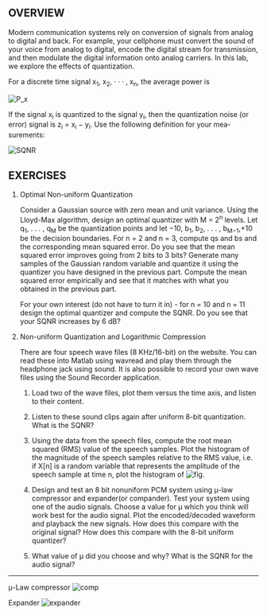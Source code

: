 ## OVERVIEW

Modern communication systems rely on conversion of signals from analog
to digital and back. For example, your cellphone must convert the sound of
your voice from analog to digital, encode the digital stream for transmission,
and then modulate the digital information onto analog carriers. In this lab,
we explore the effects of quantization.

For a discrete time signal x<sub>1</sub>, x<sub>2</sub>, · · · , x<sub>n</sub>, the average power is

![P_x](https://latex.codecogs.com/png.image?\dpi{110}\bg{white}P_{x}=\frac{1}{n}\sum_{i=1}^{n}|x_{i}|^{2})

If the signal x<sub>i</sub> is quantized to the signal y<sub>i</sub>, then the quantization noise
(or error) signal is z<sub>i</sub> = x<sub>i</sub> − y<sub>i</sub>. Use the following definition for your mea-
surements:

![SQNR](https://latex.codecogs.com/png.image?\dpi{110}\bg{white}SQNR=10log_{10}\left&space;(&space;\frac{P_{x}}{P_{z}}&space;\right&space;))

## EXERCISES

1. Optimal Non-uniform Quantization
    
    Consider a Gaussian source with zero mean and unit variance. Using
the Lloyd-Max algorithm, design an optimal quantizer with M = 2<sup>n</sup>
levels. Let q<sub>1</sub>, . . . , q<sub>M</sub> be the quantization points and 
let −10, b<sub>1</sub>, b<sub>2</sub>, . . . , b<sub>M−1</sub>,+10
be the decision boundaries. For n = 2 and n = 3, compute qs and bs
and the corresponding mean squared error. Do you see that the mean
squared error improves going from 2 bits to 3 bits? Generate many
samples of the Gaussian random variable and quantize it using the
quantizer you have designed in the previous part. Compute the mean squared error 
empirically and see that it matches with what you obtained in the previous part.

    For your own interest (do not have to turn it in) - for n = 10 and
n = 11 design the optimal quantizer and compute the SQNR. Do you
see that your SQNR increases by 6 dB?

2. Non-uniform Quantization and Logarithmic Compression
    
    There are four speech wave files (8 KHz/16-bit) on the website. You
can read these into Matlab using wavread and play them through the
headphone jack using sound. It is also possible to record your own
wave files using the Sound Recorder application.
    
    1. Load two of the wave files, plot them versus the time axis, and
listen to their content.

    2. Listen to these sound clips again after uniform 8-bit quantization.
What is the SQNR?

    3. Using the data from the speech files, compute the root mean
squared (RMS) value of the speech samples. Plot the histogram
of the magnitude of the speech samples relative to the RMS value,
i.e. if X[n] is a random variable that represents the amplitude of
the speech sample at time n, plot the histogram of ![fig](https://latex.codecogs.com/png.image?\dpi{110}\bg{white}\frac{|X[n]|}{X_{RMS}}).

    4. Design and test an 8 bit nonuniform PCM system using μ-law
compressor and expander(or compander). Test your system using
one of the audio signals. Choose a value for μ which you think
will work best for the audio signal. Plot the encoded/decoded
waveform and playback the new signals. How does this compare
with the original signal? How does this compare with the 8-bit
uniform quantizer?

    5. What value of μ did you choose and why? What is the SQNR for
the audio signal?

___
μ-Law compressor ![comp](https://latex.codecogs.com/png.image?\dpi{110}\bg{white}&space;F(x)=sgn(x)\frac{ln(1&plus;\mu&space;|x|)}{ln(1&plus;&space;\mu)}&space;&space;;&space;-1&space;\leq&space;x&space;\leq&space;1)

Expander ![expander](https://latex.codecogs.com/png.image?\dpi{110}\bg{white}&space;F^{-1}(y)=sgn(y)(1/&space;\mu)(&space;(1&plus;&space;\mu)^{|y|}-1)&space;&space;;&space;-1&space;\leq&space;y&space;\leq&space;1)
